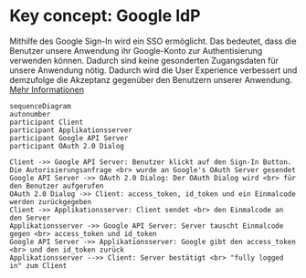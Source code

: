 # Key concept: Google IdP  
Mithilfe des Google Sign-In wird ein SSO ermöglicht. Das bedeutet, dass die Benutzer unsere Anwendung ihr Google-Konto zur Authentisierung verwenden können. Dadurch sind keine gesonderten Zugangsdaten für unsere Anwendung nötig. Dadurch wird die User Experience verbessert und demzufolge die Akzeptanz gegenüber den Benutzern unserer Anwendung. [Mehr Informationen](https://developers.google.com/identity/sign-in/web/server-side-flow)

```mermaid
sequenceDiagram
autonumber
participant Client
participant Applikationsserver
participant Google API Server
participant OAuth 2.0 Dialog

Client ->> Google API Server: Benutzer klickt auf den Sign-In Button. Die Autorisierungsanfrage <br> wurde an Google's OAuth Server gesendet
Google API Server ->> OAuth 2.0 Dialog: Der OAuth Dialog wird <br> für den Benutzer aufgerufen
OAuth 2.0 Dialog ->> Client: access_token, id_token und ein Einmalcode werden zurückgegeben
Client ->> Applikationsserver: Client sendet <br> den Einmalcode an den Server
Applikationsserver ->> Google API Server: Server tauscht Einmalcode gegen <br> access_token und id_token 
Google API Server ->> Applikationsserver: Google gibt den access_token <br> und den id_token zurück
Applikationsserver -->> Client: Server bestätigt <br> "fully logged in" zum Client
```
